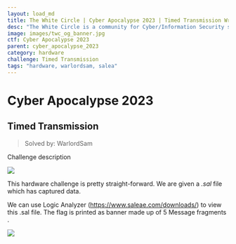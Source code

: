 ```yaml
---
layout: load_md
title: The White Circle | Cyber Apocalypse 2023 | Timed Transmission Writeup
desc: "The White Circle is a community for Cyber/Information Security students, enthusiasts and professionals. You can discuss anything related to Security, share your knowledge with others, get help when you need it and proceed further in your journey with amazing people from all over the world."
image: images/twc_og_banner.jpg
ctf: Cyber Apocalypse 2023
parent: cyber_apocalypse_2023
category: hardware
challenge: Timed Transmission
tags: "hardware, warlordsam, salea"
---
```


<h1 class="heading card-title white-text">Cyber Apocalypse 2023</h1>

## Timed Transmission
> Solved by: WarlordSam

Challenge description

![](https://i.imgur.com/XoV4FJa.png)


This hardware challenge is pretty straight-forward. We are given a *.sal*  file which has captured data.

We can use Logic Analyzer (https://www.saleae.com/downloads/) to view this .sal file. The flag is printed as banner made up of 5 Message fragments  .


![](https://i.imgur.com/mdYBNWZ.png)

